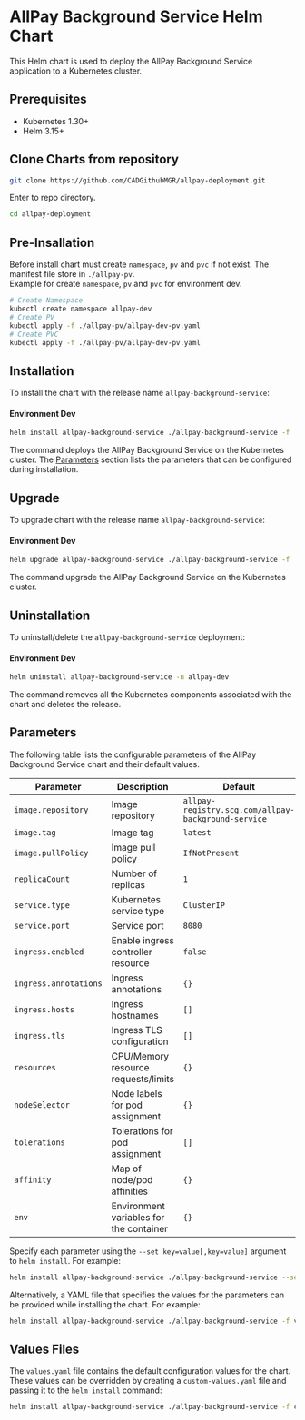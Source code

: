 # AllPay Background Service Helm Chart

This Helm chart is used to deploy the AllPay Background Service application to a Kubernetes cluster.

## Prerequisites

- Kubernetes 1.30+
- Helm 3.15+

## Clone Charts from repository

```bash
git clone https://github.com/CADGithubMGR/allpay-deployment.git
```
Enter to repo directory.
```bash
cd allpay-deployment
```
## Pre-Insallation
Before install chart must create `namespace`, `pv` and `pvc` if not exist. The manifest file store in `./allpay-pv`.
<br/>Example for create `namespace`, `pv` and `pvc` for environment dev.
```bash
# Create Namespace
kubectl create namespace allpay-dev
# Create PV
kubectl apply -f ./allpay-pv/allpay-dev-pv.yaml
# Create PVC
kubectl apply -f ./allpay-pv/allpay-dev-pv.yaml
```

## Installation

To install the chart with the release name `allpay-background-service`:

#### Environment Dev

```bash
helm install allpay-background-service ./allpay-background-service -f ./allpay-background-service/values.dev.yaml -n allpay-dev
```

The command deploys the AllPay Background Service on the Kubernetes cluster. The [Parameters](#parameters) section lists the parameters that can be configured during installation.

## Upgrade

To upgrade chart with the release name `allpay-background-service`:

#### Environment Dev

```bash
helm upgrade allpay-background-service ./allpay-background-service -f ./allpay-background-service/values.dev.yaml -n allpay-dev
```

The command upgrade the AllPay Background Service on the Kubernetes cluster.

## Uninstallation

To uninstall/delete the `allpay-background-service` deployment:

#### Environment Dev

```bash
helm uninstall allpay-background-service -n allpay-dev
```

The command removes all the Kubernetes components associated with the chart and deletes the release.

## Parameters

The following table lists the configurable parameters of the AllPay Background Service chart and their default values.

| Parameter                        | Description                                                  | Default                   |
|----------------------------------|--------------------------------------------------------------|---------------------------|
| `image.repository`               | Image repository                                             | `allpay-registry.scg.com/allpay-background-service` |
| `image.tag`                      | Image tag                                                    | `latest`                  |
| `image.pullPolicy`               | Image pull policy                                            | `IfNotPresent`            |
| `replicaCount`                   | Number of replicas                                           | `1`                       |
| `service.type`                   | Kubernetes service type                                      | `ClusterIP`               |
| `service.port`                   | Service port                                                 | `8080`                    |
| `ingress.enabled`                | Enable ingress controller resource                           | `false`                   |
| `ingress.annotations`            | Ingress annotations                                          | `{}`                      |
| `ingress.hosts`                  | Ingress hostnames                                            | `[]`                      |
| `ingress.tls`                    | Ingress TLS configuration                                    | `[]`                      |
| `resources`                      | CPU/Memory resource requests/limits                          | `{}`                      |
| `nodeSelector`                   | Node labels for pod assignment                               | `{}`                      |
| `tolerations`                    | Tolerations for pod assignment                               | `[]`                      |
| `affinity`                       | Map of node/pod affinities                                   | `{}`                      |
| `env`                            | Environment variables for the container                      | `{}`                      |

Specify each parameter using the `--set key=value[,key=value]` argument to `helm install`. For example:

```bash
helm install allpay-background-service ./allpay-background-service --set image.tag=1.2.3,replicaCount=2
```

Alternatively, a YAML file that specifies the values for the parameters can be provided while installing the chart. For example:

```bash
helm install allpay-background-service ./allpay-background-service -f values.yaml
```

## Values Files

The `values.yaml` file contains the default configuration values for the chart. These values can be overridden by creating a `custom-values.yaml` file and passing it to the `helm install` command:

```bash
helm install allpay-background-service ./allpay-background-service -f custom-values.yaml
```
